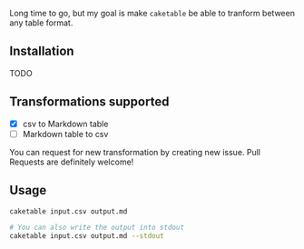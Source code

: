 Long time to go, but my goal is make `caketable` be able to tranform between any table format.

## Installation
TODO

## Transformations supported
- [x] csv to Markdown table
- [ ] Markdown table to csv

You can request for new transformation by creating new issue. Pull Requests are definitely welcome!

## Usage
```bash
caketable input.csv output.md

# You can also write the output into stdout
caketable input.csv output.md --stdout
```

